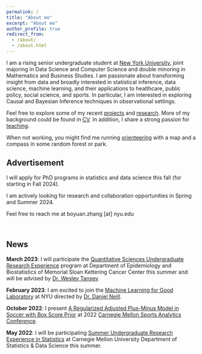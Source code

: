 ```yaml
---
permalink: /
title: "About me"
excerpt: "About me"
author_profile: true
redirect_from: 
  - /about/
  - /about.html
---
```


I am a rising senior undergraduate student at [New York University](https://www.nyu.edu/), joint majoring in Data Science and Computer Science and double minoring in Mathematics and Business Studies. I am passionate about transforming insight from data and broadly interested in statistical inference, data science, machine learning, and their applications to healthcare, public policy, social science, and sports. 
In particular, I am interested in exploring Causal and Bayesian Inference techniques in observational settings.

Feel free to explore some of my recent [projects](https://gary-boyuan-zhang.github.io/projects/) and [research](https://gary-boyuan-zhang.github.io/research/).
More of my background could be found in [CV](https://gary-boyuan-zhang.github.io/files/CV.pdf).
In addition, I share a strong passion for [teaching](https://gary-boyuan-zhang.github.io/teaching/).

When not working, you might find me running [orienteering]() with a map and a compass in some random forest or park.

<!---
I am dedicated to pursuing a career in researching and transforming knowledge to address real-world problems and support the development of the community and society.

I am planning to conclude my undergraduate study on December 2023, and 

I could be reached at FIRSTNAME.LASTNAME [at] nyu.edu
-->


## Advertisement


I will apply for PhD programs in statistics and data science this fall (for starting in Fall 2024).

I am actively looking for research and collaboration opportunities in Spring and Summer 2024.

Feel free to reach me at boyuan.zhang [at] nyu.edu


<br />

News
------

**March 2023**:
I will participate the [Quantitative Sciences Undergraduate Research Experience](https://www.mskcc.org/departments/epidemiology-biostatistics/quantitative-sciences-summer-undergraduate-research-experience-qsure) program at Department of Epidemiology and Biostatistics of Memorial Sloan Kettering Cancer Center this summer and will be advised by [Dr. Wesley Tansey](https://wesleytansey.com/).

**February 2023**:
I am excited to join the [Machine Learning for Good Laboratory](https://wp.nyu.edu/ml4good/) at NYU directed by [Dr. Daniel Neill](http://cs.nyu.edu/~neill).

<!--
**December 2022**:
My submission on [Fingertips Position Estimation of a Robot Hand](https://gary-boyuan-zhang.github.io/portfolio/2022-12-Robot_Hand_Fingertips_Estimation/) project ranked 6/180+ in Intro to ML class!
-->

**October 2022**: 
I present [A Regularized Adjusted Plus-Minus Model in Soccer with Box Score Prior](https://gary-boyuan-zhang.github.io/talks/2022-10-29-CMSAC) at 2022 [Carnegie Mellon Sports Analytics Conference](https://www.stat.cmu.edu/cmsac/conference/2022/).


**May 2022**: 
I will be participating [Summer Undergraduate Research Experience in Statistics](http://summer.stat.cmu.edu/) at Carnegie Mellon University Department of Statistics & Data Science this summer.

<br />

